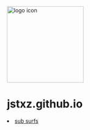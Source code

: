 <img src="https://upload.wikimedia.org/wikipedia/commons/8/85/Smiley.svg"  alt="logo icon" style="height: 200px; width:200px;"/>

# jstxz.github.io 



 <li class="masthead__menu-item">
     <a href="subwaysurfers.html" target="_blank" rel="noopener noreferrer">sub surfs</a>
    </li>
